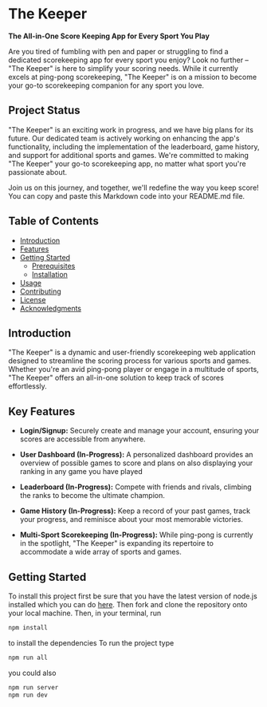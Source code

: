 # The Keeper

**The All-in-One Score Keeping App for Every Sport You Play**

Are you tired of fumbling with pen and paper or struggling to find a dedicated scorekeeping app for every sport you enjoy? Look no further – "The Keeper" is here to simplify your scoring needs. While it currently excels at ping-pong scorekeeping, "The Keeper" is on a mission to become your go-to scorekeeping companion for any sport you love.



## Project Status

"The Keeper" is an exciting work in progress, and we have big plans for its future. Our dedicated team is actively working on enhancing the app's functionality, including the implementation of the leaderboard, game history, and support for additional sports and games. We're committed to making "The Keeper" your go-to scorekeeping app, no matter what sport you're passionate about.

Join us on this journey, and together, we'll redefine the way you keep score!
You can copy and paste this Markdown code into your README.md file.







## Table of Contents

- [Introduction](#introduction)
- [Features](#features)
- [Getting Started](#getting-started)
  - [Prerequisites](#prerequisites)
  - [Installation](#installation)
- [Usage](#usage)
- [Contributing](#contributing)
- [License](#license)
- [Acknowledgments](#acknowledgments)

## Introduction

"The Keeper" is a dynamic and user-friendly scorekeeping web application designed to streamline the scoring process for various sports and games. Whether you're an avid ping-pong player or engage in a multitude of sports, "The Keeper" offers an all-in-one solution to keep track of scores effortlessly.

## Key Features

- **Login/Signup:** Securely create and manage your account, ensuring your scores are accessible from anywhere.
  
- **User Dashboard (In-Progress):** A personalized dashboard provides an overview of possible games to score and plans on also displaying your ranking in any game you have played
  
- **Leaderboard (In-Progress):** Compete with friends and rivals, climbing the ranks to become the ultimate champion.
  
- **Game History (In-Progress):** Keep a record of your past games, track your progress, and reminisce about your most memorable victories.
  
- **Multi-Sport Scorekeeping (In-Progress):** While ping-pong is currently in the spotlight, "The Keeper" is expanding its repertoire to accommodate a wide array of sports and games.

## Getting Started

To install this project first be sure that you have the latest version of node.js installed which you can do [here](https://nodejs.org/en).
Then fork and clone the repository onto your local machine.
Then, in your terminal, run 
```bash
npm install
```
to install the dependencies
To run the project type
```bash
npm run all
```
you could also
```bash
npm run server
npm run dev
```

